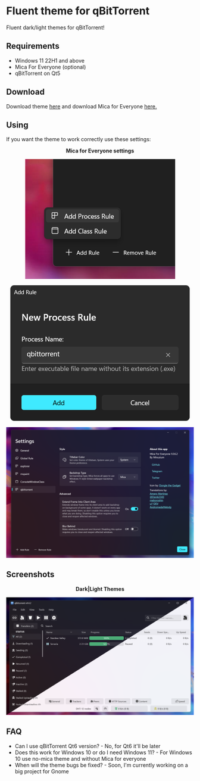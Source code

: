 # Fluent theme for qBitTorrent
Fluent dark/light themes for qBitTorrent!  

## Requirements
- Windows 11 22H1 and above
- Mica For Everyone (optional)
- qBitTorrent on Qt5

## Download
Download theme [here](https://github.com/witalihirsch/qBitTorrent-fluent-theme/releases/) and download Mica for Everyone [here.](https://github.com/MicaForEveryone/MicaForEveryone/releases) 

## Using
If you want the theme to work correctly use these settings:

<p align="center"><b>Mica for Everyone settings</b></p>

<p align="center">
  <img alt="Screenshot 1" src="screenshots/mica1.png">
</p>
<p align="center">
  <img alt="Screenshot 2" src="screenshots/mica2.png">
</p>
<p align="center">
  <img alt="Screenshot 3" src="screenshots/mica3.png">
</p>

## Screenshots
<p align="center"><b>Dark|Light Themes</b></p>

![Screenshot 4](screenshots/qbittorrent.png)

## FAQ

- Can I use qBitTorrent Qt6 version? - No, for Qt6 it'll be later
- Does this work for Windows 10 or do I need Windows 11? - For Windows 10 use no-mica theme and without Mica for everyone
- When will the theme bugs be fixed? - Soon, I'm currently working on a big project for Gnome
